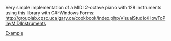 Very simple implementation of a MIDI 2-octave piano with 128 instruments using this library with C#-Windows Forms:
http://grouplab.cpsc.ucalgary.ca/cookbook/index.php/VisualStudio/HowToPlayMIDIInstruments

[Example](Captura.PNG)
